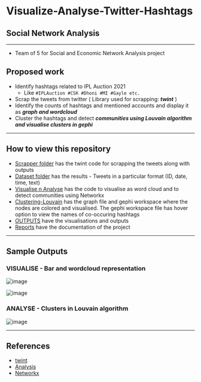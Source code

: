 # Visualize-Analyse-Twitter-Hashtags
## Social Network Analysis
---
- Team of 5 for Social and Economic Network Analysis project
## Proposed work
- Identify hashtags related to IPL Auction 2021
	- Like `#IPLAuction #CSK #Dhoni #MI #Gayle etc. `
- Scrap the tweets from twitter ( Library used for scrapping: ***twint*** )
- Identify the counts of hashtags and mentioned accounts and display it as ***graph and wordcloud***
- Cluster the hashtags and detect ***communities using Louvain algorithm and visualise clusters in gephi***
---
## How to view this repository
- [Scrapper folder](https://github.com/SwethaMagesh/Visualize-Twitter-Hashtags/tree/main/Scrapper) has the twint code for scrapping the tweets along with outputs
- [Dataset folder](https://github.com/SwethaMagesh/Visualize-Twitter-Hashtags/tree/main/Dataset) has the results - Tweets in a particular format (ID, date, time, text)
- [Visualise n Analyse](https://github.com/SwethaMagesh/Visualize-Twitter-Hashtags/tree/main/Visualise%20n%20Analyse) has the code to visualise as word cloud and to detect communities using Networkx
- [Clustering-Louvain](https://github.com/SwethaMagesh/Visualize-Twitter-Hashtags/tree/main/Clustering-Louvain) has the graph file and gephi workspace where the nodes are colored and visualised. The gephi workspace file has hover option to view the names of co-occuring hashtags
- [OUTPUTS](https://github.com/SwethaMagesh/Visualize-Twitter-Hashtags/tree/main/OUTPUTS) have the visualisations and outputs
- [Reports]() have the documentation of the project

---
## Sample Outputs
### VISUALISE - Bar and wordcloud representation
![image](https://user-images.githubusercontent.com/43994542/115013710-06891c80-9ecf-11eb-95e2-9fb6318d9840.png)

![image](https://user-images.githubusercontent.com/43994542/115013635-ec4f3e80-9ece-11eb-802c-bd9d557889d8.png)

### ANALYSE - Clusters in Louvain algorithm
![image](https://user-images.githubusercontent.com/43994542/115013832-2d475300-9ecf-11eb-984d-e5ac8fe6afe2.png)


---
## References
- [twint](https://github.com/twintproject/twint)
- [Analysis](https://towardsdatascience.com/visualization-of-information-from-raw-twitter-data-part-1-99181ad19c)
- [Networkx](https://python-louvain.readthedocs.io/en/latest/)
